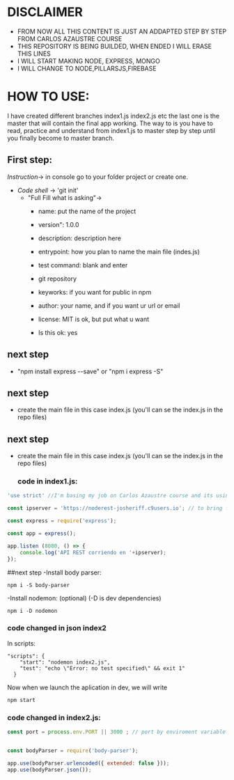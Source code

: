 # DISCLAIMER

- FROM NOW ALL THIS CONTENT IS JUST AN ADDAPTED STEP BY STEP FROM CARLOS AZAUSTRE COURSE
- THIS REPOSITORY IS BEING BUILDED, WHEN ENDED I WILL ERASE THIS LINES
- I WILL START MAKING NODE, EXPRESS, MONGO
- I WILL CHANGE TO NODE,PILLARSJS,FIREBASE

# HOW TO USE:
I have created different branches index1.js index2.js etc the last one is the master
that will contain the final app working.
The way to is you have to read, practice and understand from index1.js to master
step by step until you finally become to master branch.

## First step:

*Instruction*-> in console go to your folder project or create one.
  - *Code shell* -> 'git init'
    - "Full Fill what is asking"->
      - name: put the name of the project
      - version": 1.0.0
      - description: description here
      - entrypoint: how you plan to name the main file (indes.js)
      - test command: blank and enter
      - git repository
      -  keyworks: if you want for public in npm
      - author: your name, and if you want ur url or email
      - license: MIT is ok, but put what u want
      
      - Is this ok: yes

## next step

- "npm install express --save" or "npm i express -S"

## next step

- create the main file in this case index.js
(you'll can se the index.js in the repo files)

## next step

- create the main file in this case index.js
(you'll can se the index.js in the repo files)

    ### code in index1.js:
```javascript
'use strict' //I'm basing my job on Carlos Azaustre course and its using EcmaScript 6

const ipserver = 'https://noderest-josheriff.c9users.io'; // to bring from config.js in future 

const express = require('express');

const app = express();

app.listen (8080, () => {
    console.log('API REST corriendo en '+ipserver);
});
```
    

##next step
-Install body parser:
```
npm i -S body-parser
```
-Install nodemon: (optional) (-D is dev dependencies)
```
npm i -D nodemon
```
### code changed in json index2
In scripts:
```
"scripts": {
    "start": "nodemon index2.js",
    "test": "echo \"Error: no test specified\" && exit 1"
  }
```
Now when we launch the aplication in dev, we will write
```
npm start
```

### code changed in index2.js:

```javascript
const port = process.env.PORT || 3000 ; // port by enviroment variable


const bodyParser = require('body-parser');

app.use(bodyParser.urlencoded({ extended: false }));
app.use(bodyParser.json());

```
        



      
